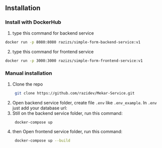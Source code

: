 ## Installation

### Install with DockerHub
1.  type this command for backend service
 ```sh
 docker run -p 8080:8080 razizs/simple-form-backend-service:v1
 ```

 2. type this command for frontend service
 ```sh
 docker run -p 3000:3000 razizs/simple-form-frontend-service:v1
 ```

 ### Manual installation
1. Clone the repo
   ```sh
    git clone https://github.com/razidev/Mekar-Service.git
   ```
2. Open backend service folder, create file `.env` like `.env_example`. In `.env` just add your database url:
3. Still on the backend service folder, run this command:
   ```sh
    docker-compose up
   ```
4. then Open frontend service folder, run this command:
   ```sh
    docker-compose up --build
   ```